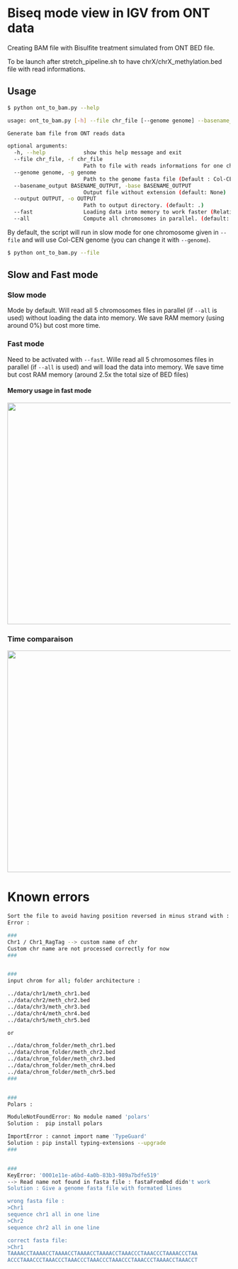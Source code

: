 # Biseq mode view in IGV from ONT data

Creating BAM file with Bisulfite treatment simulated from ONT BED file.

To be launch after stretch_pipeline.sh to have chrX/chrX_methylation.bed file with read informations.

## Usage
```bash
$ python ont_to_bam.py --help

usage: ont_to_bam.py [-h] --file chr_file [--genome genome] --basename_output BASENAME_OUTPUT [--output OUTPUT] [--fast] [--all]

Generate bam file from ONT reads data

optional arguments:
  -h, --help            show this help message and exit
  --file chr_file, -f chr_file
                        Path to file with reads informations for one chromosome. (default: None)
  --genome genome, -g genome
                        Path to the genome fasta file (Default : Col-CEN) (default: /mnt/data2/rradjas/genome/Col-CEN/fasta/Col-CEN_all.fasta)
  --basename_output BASENAME_OUTPUT, -base BASENAME_OUTPUT
                        Output file without extension (default: None)
  --output OUTPUT, -o OUTPUT
                        Path to output directory. (default: .)
  --fast                Loading data into memory to work faster (Relatively high memory usage, need at least 2.5*FILE_SIZE Go of RAM). (default: False)
  --all                 Compute all chromosomes in parallel. (default: False)
```

By default, the script will run in slow mode for one chromosome given in `--file` and will use Col-CEN genome (you can change it with `--genome`).


```bash
$ python ont_to_bam.py --file 
```


## Slow and Fast mode
### Slow mode
Mode by default. Will read all 5 chromosomes files in parallel (if `--all` is used) without loading the data into memory. We save RAM memory (using around 0%) but cost more time.

### Fast mode
Need to be activated with `--fast`. Wille read all 5 chromosomes files in parallel (if `--all` is used) and will load the data into memory. We save time but cost RAM memory (around 2.5x the total size of BED files)

#### Memory usage in fast mode
<p align="center">
<img src="https://user-images.githubusercontent.com/71189947/190192041-2315610f-ffa7-4cf9-b6e3-6e2b5b1d3623.png" width="700" height="500"/>
</p>

### Time comparaison
<p align="center">
<img src="https://user-images.githubusercontent.com/71189947/190188112-dae6ee8a-211f-4118-a64f-2f35eb4d692e.png" width="700" height="500"/>
</p>

# Known errors

```bash
Sort the file to avoid having position reversed in minus strand with : sort -k1,1 -k4,4 -k2,2n chr1_methylation.bed > chr1_methylation.sort.bed
Error :

###
Chr1 / Chr1_RagTag --> custom name of chr
Custom chr name are not processed correctly for now
###


###
input chrom for all; folder architecture :

../data/chr1/meth_chr1.bed
../data/chr2/meth_chr2.bed
../data/chr3/meth_chr3.bed
../data/chr4/meth_chr4.bed
../data/chr5/meth_chr5.bed

or

../data/chrom_folder/meth_chr1.bed
../data/chrom_folder/meth_chr2.bed
../data/chrom_folder/meth_chr3.bed
../data/chrom_folder/meth_chr4.bed
../data/chrom_folder/meth_chr5.bed
###


###
Polars : 

ModuleNotFoundError: No module named 'polars'
Solution :  pip install polars

ImportError : cannot import name 'TypeGuard' 
Solution : pip install typing-extensions --upgrade
###


###
KeyError: '0001e11e-a6bd-4a0b-83b3-989a7bdfe519'
--> Read name not found in fasta file : fastaFromBed didn't work
Solution : Give a genome fasta file with formated lines 

wrong fasta file : 
>Chr1
sequence chr1 all in one line
>Chr2
sequence chr2 all in one line

correct fasta file:
>Chr1
TAAAACCTAAAACCTAAAACCTAAAACCTAAAACCTAAACCCTAAACCCTAAAACCCTAA
ACCCTAAACCCTAAACCCTAAACCCTAAACCCTAAACCCTAAACCCTAAAACCTAAACCT 
```
